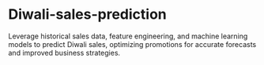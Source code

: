 # Diwali-sales-prediction
Leverage historical sales data, feature engineering, and machine learning models to predict Diwali sales, optimizing promotions for accurate forecasts and improved business strategies.
